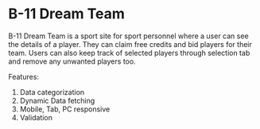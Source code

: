 # B-11 Dream Team

B-11 Dream Team is a sport site for sport personnel where a user can see the details of a player. They can claim free credits and bid players for their team. Users can also keep track of selected players through selection tab and remove any unwanted players too.

Features:

1. Data categorization
2. Dynamic Data fetching
3. Mobile, Tab, PC responsive
4. Validation

